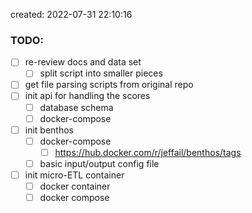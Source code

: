 created: 2022-07-31 22:10:16

### TODO:

- [ ] re-review docs and data set
	- [ ] split script into smaller pieces
- [ ] get file parsing scripts from original repo
- [ ] init api for handling the scores
	- [ ] database schema
	- [ ] docker-compose
- [ ] init benthos
	- [ ] docker-compose
		- [ ] https://hub.docker.com/r/jeffail/benthos/tags
	- [ ] basic input/output config file
- [ ] init micro-ETL container
	- [ ] docker container
	- [ ] docker compose